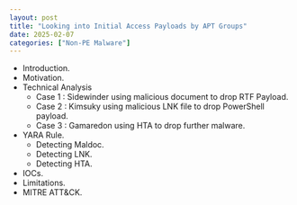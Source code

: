 ```yaml
---
layout: post
title: "Looking into Initial Access Payloads by APT Groups"
date: 2025-02-07
categories: ["Non-PE Malware"]
---
```


- Introduction.
- Motivation.
- Technical Analysis
    - Case 1 : Sidewinder using malicious document to drop RTF Payload.
    - Case 2 : Kimsuky using malicious LNK file to drop PowerShell payload.
    - Case 3 : Gamaredon using HTA to drop further malware.
- YARA Rule.
    - Detecting Maldoc.
    - Detecting LNK.
    - Detecting HTA.
- IOCs.
- Limitations.
- MITRE ATT&CK.
